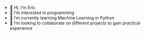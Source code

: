- 👋 Hi, I’m Eric
- 👀 I’m interested in programming
- 🌱 I’m currently learning Machine Learning in Python
- 💞️ I’m looking to collaborate on different projects to gain practical experience


<!---
AshiSan/AshiSan is a ✨ special ✨ repository because its `README.md` (this file) appears on your GitHub profile.
You can click the Preview link to take a look at your changes.
--->
